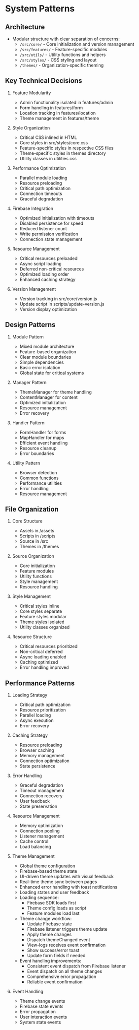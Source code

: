 # System Patterns

## Architecture
- Modular structure with clear separation of concerns:
  - `/src/core/` - Core initialization and version management
  - `/src/features/` - Feature-specific modules
  - `/src/utils/` - Utility functions and helpers
  - `/src/styles/` - CSS styling and layout
  - `/themes/` - Organization-specific theming

## Key Technical Decisions
1. Feature Modularity
   - Admin functionality isolated in features/admin
   - Form handling in features/form
   - Location tracking in features/location
   - Theme management in features/theme

2. Style Organization
   - Critical CSS inlined in HTML
   - Core styles in src/styles/core.css
   - Feature-specific styles in respective CSS files
   - Theme-specific styles in themes directory
   - Utility classes in utilities.css

3. Performance Optimization
   - Parallel module loading
   - Resource preloading
   - Critical path optimization
   - Connection timeouts
   - Graceful degradation

4. Firebase Integration
   - Optimized initialization with timeouts
   - Disabled persistence for speed
   - Reduced listener count
   - Write permission verification
   - Connection state management

5. Resource Management
   - Critical resources preloaded
   - Async script loading
   - Deferred non-critical resources
   - Optimized loading order
   - Enhanced caching strategy

6. Version Management
   - Version tracking in src/core/version.js
   - Update script in scripts/update-version.js
   - Version display optimization

## Design Patterns
1. Module Pattern
   - Mixed module architecture
   - Feature-based organization
   - Clear module boundaries
   - Simple dependencies
   - Basic error isolation
   - Global state for critical systems

2. Manager Pattern
   - ThemeManager for theme handling
   - ContentManager for content
   - Optimized initialization
   - Resource management
   - Error recovery

3. Handler Pattern
   - FormHandler for forms
   - MapHandler for maps
   - Efficient event handling
   - Resource cleanup
   - Error boundaries

4. Utility Pattern
   - Browser detection
   - Common functions
   - Performance utilities
   - Error handling
   - Resource management

## File Organization
1. Core Structure
   - Assets in /assets
   - Scripts in /scripts
   - Source in /src
   - Themes in /themes

2. Source Organization
   - Core initialization
   - Feature modules
   - Utility functions
   - Style management
   - Resource handling

3. Style Management
   - Critical styles inline
   - Core styles separate
   - Feature styles modular
   - Theme styles isolated
   - Utility classes organized

4. Resource Structure
   - Critical resources prioritized
   - Non-critical deferred
   - Async loading enabled
   - Caching optimized
   - Error handling improved

## Performance Patterns
1. Loading Strategy
   - Critical path optimization
   - Resource prioritization
   - Parallel loading
   - Async execution
   - Error recovery

2. Caching Strategy
   - Resource preloading
   - Browser caching
   - Memory management
   - Connection optimization
   - State persistence

3. Error Handling
   - Graceful degradation
   - Timeout management
   - Connection recovery
   - User feedback
   - State preservation

4. Resource Management
   - Memory optimization
   - Connection pooling
   - Listener management
   - Cache control
   - Load balancing

5. Theme Management
   - Global theme configuration
   - Firebase-based theme state
   - UI-driven theme updates with visual feedback
   - Real-time theme sync between pages
   - Enhanced error handling with toast notifications
   - Loading states and user feedback
   - Loading sequence:
     * Firebase SDK loads first
     * Theme config loads as script
     * Feature modules load last
   - Theme change workflow:
     * Update Firebase state
     * Firebase listener triggers theme update
     * Apply theme changes
     * Dispatch themeChanged event
     * View-logs receives event confirmation
     * Show success/error toast
     * Update form fields if needed
   - Event handling improvements:
     * Consistent event dispatch from Firebase listener
     * Event dispatch on all theme changes
     * Comprehensive error propagation
     * Reliable event confirmation

6. Event Handling
   - Theme change events
   - Firebase state events
   - Error propagation
   - User interaction events
   - System state events

